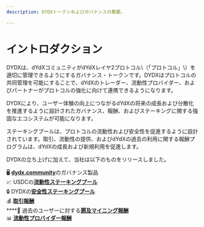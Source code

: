 ```yaml
---
description: DYDXトークンおよびガバナンスの概要。

---
```


# イントロダクション

DYDXは、dYdXコミュニティがdYdXレイヤ2プロトコル\（「プロトコル」\）を適切に管理できるようにするガバナンス・トークンです。DYDXはプロトコルの共同管理を可能にすることで、dYdXのトレーダー、流動性プロバイダー、およびパートナーがプロトコルの強化に向けて連携できるようになります。

DYDXにより、ユーザー体験の向上につながるdYdXの将来の成長および分散化を推進するように設計されたガバナンス、報酬、およびステーキングに関する強固なエコシステムが可能になります。

ステーキングプールは、プロトコルの流動性および安全性を促進するように設計されています。取引、流動性の提供、およびdYdXの過去の利用に関する報酬プログラムは、dYdXの成長および新規利用を促進します。

DYDXの立ち上げに加えて、当社は以下のものをリリースしました。


🖥️ [**dydx.community**](https://dydx.community)のガバナンス製品  
📈 USDCの[**流動性ステーキングプール**](staking-pools/liquidity-staking-pool.md)  
🔒 DYDXの[**安全性ステーキングプール**](staking-pools/safety-staking-pool.md)  
💰 [**取引報酬**](rewards/trading-rewards.md)  
****💸 過去のユーザーに対する[**遡及マイニング報酬**](rewards/retroactive-mining-rewards.md)  
📊 [**流動性プロバイダー報酬**](rewards/liquidity-provider-rewards.md)

